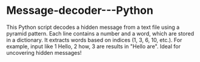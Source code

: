 # Message-decoder---Python
This Python script decodes a hidden message from a text file using a pyramid pattern. Each line contains a number and a word, which are stored in a dictionary. It extracts words based on indices (1, 3, 6, 10, etc.). For example, input like 1 Hello, 2 how, 3 are results in "Hello are". Ideal for uncovering hidden messages!
